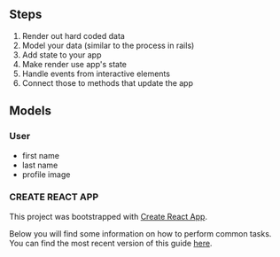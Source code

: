 ## Steps
1. Render out hard coded data
2. Model your data (similar to the process in rails)
3. Add state to your app
4. Make render use app's state
5. Handle events from interactive elements
6. Connect those to methods that update the app
## Models
### User
- first name
- last name
- profile image

### CREATE REACT APP

This project was bootstrapped with [Create React App](https://github.com/facebookincubator/create-react-app).

Below you will find some information on how to perform common tasks.<br>
You can find the most recent version of this guide [here](https://github.com/facebookincubator/create-react-app/blob/master/packages/react-scripts/template/README.md).